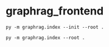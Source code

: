 # graphrag_frontend

```py -m graphrag.index --init --root .```

```py -m graphrag.index --root .```
